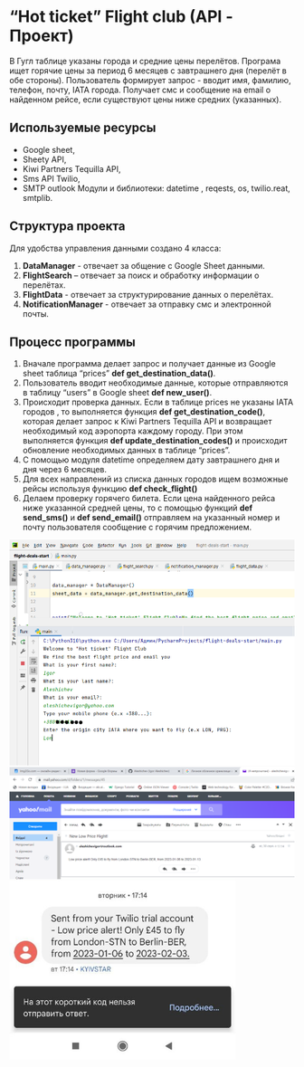  # “Hot ticket” Flight club (API - Проект)
В Гугл таблице указаны города и средние цены перелётов. Програма ищет горячие цены  за период 6 месяцев с завтрашнего дня (перелёт в обе стороны).
Пользователь формирует запрос - вводит имя, фамилию, телефон, почту, IATA города. Получает смс и сообщение на email о найденном рейсе, если существуют цены ниже средних (указанных).

## Используемые ресурсы
-	Google sheet, 
-	Sheety API, 
-	Kiwi Partners Tequilla API,
-	Sms API Twilio, 
-	SMTP outlook
Модули и библиотеки: datetime , reqests, os, twilio.reat, smtplib. 

## Структура проекта
Для удобства  управления данными создано 4 класса:
1.	**DataManager** - отвечает за общение с Google Sheet данными.
2.	**FlightSearch** – отвечает за поиск и обработку информации о перелётах.
3.	**FlightData** - отвечает за структурирование данных о перелётах.
4.	**NotificationManager** - отвечает за отправку смс и электронной почты.

## Процесс программы
1. Вначале программа делает запрос и получает данные из Google sheet таблица “prices” **def get_destination_data()**. 
2. Пользователь вводит необходимые данные, которые отправляются в таблицу “users” в Google sheet **def new_user()**.
3. Происходит проверка данных. Если в таблице prices не указаны IATA городов , то выполняется функция **def get_destination_code()**, которая делает запрос к Kiwi Partners Tequilla API и возвращает необходимый код аэропорта каждому городу. При этом выполняется функция **def  update_destination_codes()** и происходит обновление необходимых данных в таблице “prices”.
4. С помощью модуля datetime определяем дату завтрашнего дня и дня через 6 месяцев.
5. Для всех направлений из списка данных городов ищем возможные рейсы используя функцию **def check_flight()**
6. Делаем проверку горячего билета. Если цена найденного рейса ниже указанной средней цены,  то с помощью функций **def send_sms()** и **def send_email()** отправляем на указанный номер и почту пользователя сообщение с горячим предложением.
<img src="https://github.com/Aleshichev/flight_club/blob/main/Flight_2.png" width="600">
<img src="https://github.com/Aleshichev/flight_club/blob/main/Flight_1.png" width="800">
<img src="https://github.com/Aleshichev/flight_club/blob/main/photo_2022-09-03_10-52-56.jpg" width="400">


